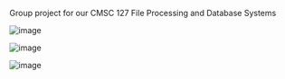 Group project for our CMSC 127 File Processing and Database Systems

![image](https://github.com/user-attachments/assets/23cc59bb-ed82-4656-b1fd-6f7102fd6e59)

![image](https://github.com/user-attachments/assets/ff60e92a-3389-45e0-921a-3a2bd63a6451)

![image](https://github.com/user-attachments/assets/5a125fdd-9e77-42af-95a7-2fd125a53580)
